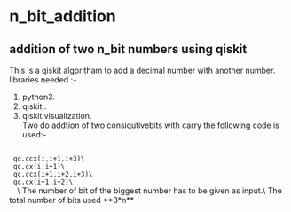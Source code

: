 # n_bit_addition
## addition of two n_bit numbers using qiskit
This is a qiskit algoritham to add a decimal number with another number.\
libraries needed :-
  1. python3.
  2. qiskit .
  3. qiskit.visualization.\
Two do addtion of two consiqutivebits with carry the following code is used:-
<code block>
 qc.ccx(i,i+1,i+3)\
 qc.cx(i,i+1)\
 qc.ccx(i+1,i+2,i+3)\
 qc.cx(i+1,i+2)\
  </code block>\
The number of bit of the biggest number has to be given as input.\
The total number of bits used **3*n**
